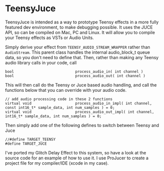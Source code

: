 # TeensyJuce

TeensyJuce is intended as a way to prototype Teensy effects in a more fully featured dev environment, to make debugging possible. It uses the JUCE API, so can be compiled on Mac, PC and Linux. It will allow you to compile your Teensy effects as VSTs or Audio Units.

Simply derive your effect from `TEENSY_AUDIO_STREAM_WRAPPER` rather than `AudioStream`. This parent class handles the internal audio_block_t queue data, so you don't need to define that. Then, rather than making any Teensy audio library calls in your code, call

```
bool                            process_audio_in( int channel )
bool                            process_audio_out( int channel )
```

This will then call do the Teensy or Juce based audio handling, and call the functions below that you can override with your audio code.

```
// add audio processing code in these 2 functions
virtual void                    process_audio_in_impl( int channel, const int16_t* sample_data, int num_samples ) = 0;
virtual void                    process_audio_out_impl( int channel, int16_t* sample_data, int num_samples ) = 0;
```

Then simply add one of the following defines to switch between Teensy and Juce

```
//#define TARGET_TEENSY
#define TARGET_JUCE
```

I've ported my Glitch Delay Effect to this system, so have a look at the source code for an example of how to use it. I use ProJucer to create a project file for my compiler/IDE (xcode in my case).
